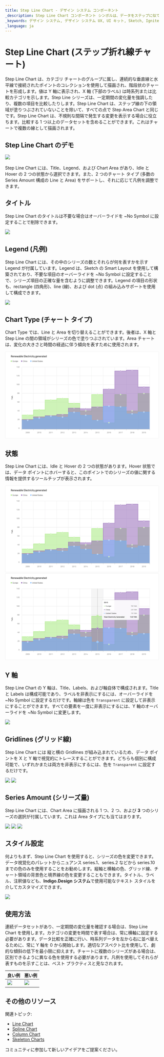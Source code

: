 ```yaml
---
title: Step Line Chart - デザイン システム コンポーネント
_description: Step Line Chart コンポーネント シンボルは、データをステップに似ている直線で接続された一連のポイントとして表示します。
_keywords: デザイン システム, デザイン システム UX, UI キット, Sketch, Ignite UI for Angular, Sketch to Angular, Angular, Angular デザイン システム, Sketch からコードをエクスポート, Angular 用のデザイン キット, Sketch HTML, Sketch to HTML, Sketch UI キット
_language: ja
---
```


# Step Line Chart (ステップ折れ線チャート)

Step Line Chart は、カテゴリ チャートのグループに属し、連続的な垂直線と水平線で接続されたポイントのコレクションを使用して描画され、階段状のチャートを形成します。値は Y 軸に表示され、X 軸 (下部のラベル) は時系列または比較カテゴリを示します。Step Line シリーズは、一定期間の変化量を強調したり、複数の項目を比較したりします。Step Line Chart は、ステップ線の下の領域が塗りつぶされていないことを除いて、すべての点で Step Area Chart と同じです。Step Line Chart は、不規則な間隔で発生する変更を表示する場合に役立ちます。比較する 1 つ以上のデータセットを含めることができます。これはチャートで複数の線として描画されます。


## Step Line Chart のデモ

<img class="responsive-img" src="../images/step_line_chart_demo.png" srcset="../images/step_line_chart_demo@2x.png 2x" />

Step Line Chart には、Title、Legend、および Chart Area があり、Idle と Hover の 2 つの状態から選択できます。また、2 つのチャート タイプ (多数の Series Amount 構成の Line と Area) をサポートし、それに応じて凡例を調整できます。

## タイトル

Step Line Chart のタイトルは不要な場合はオーバーライドを ~No Symbol に設定することで削除できます。

<img class="responsive-img" src="../images/step_line_chart_title.png" srcset="../images/step_line_chart_title@2x.png 2x" />

## Legend (凡例)

Step Line Chart には、その中のシリーズの数とそれらが何を表すかを示す Legend が付属しています。Legend は、Sketch の Smart Layout を使用して構築されており、不要な項目のオーバーライドを ~No Symbol に設定することで、シリーズ項目の正確な量を含むように調整できます。Legend の項目の形状も、rectangle (四角形)、line (線)、および dot (点) の組み込みサポートを使用して構成できます。

<img class="responsive-img" src="../images/step_line_chart_legend.png" srcset="../images/step_line_chart_legend@2x.png 2x" />

## Chart Type (チャート タイプ)

Chart Type では、Line と Area を切り替えることができます。後者は、X 軸と Step Line の間の領域がシリーズの色で塗りつぶされています。Area チャートは、変化の大きさと時間の経過に伴う傾向を表すために使用されます。

<img class="responsive-img" src="../images/step_area_chart_three_series.png" srcset="../images/step_area_chart_three_series@2x.png 2x" />

## 状態

Step Line Chart には、Idle と Hover の 2 つの状態があります。Hover 状態では、データ ポイントにホバーすると、このポイントでのシリーズの値に関する情報を提供するツールチップが表示されます。

<img class="responsive-img" src="../images/step_area_chart_tooltip-off.png" srcset="../images/step_area_chart_tooltip-off@2x.png 2x" />
<img class="responsive-img" src="../images/step_area_chart_tooltip-on.png" srcset="../images/step_area_chart_tooltip-on@2x.png 2x" />

## Y 軸

Step Line Chart の Y 軸は、Title、Labels、および軸自体で構成されます。Title と Labels は構成可能であり、ラベルを非表示にするには、オーバーライドを ~No Symbol に設定するだけです。軸線は色を  `Transparent` に設定して非表示にすることができます。すべての要素を一度に非表示にするには、Y 軸のオーバーライドを ~No Symbol に変更します。

<img class="responsive-img" src="../images/step_line_chart_yaxis.png" srcset="../images/step_line_chart_yaxis@2x.png 2x" />

## Gridlines (グリッド線)

Step Line Chart には 縦と横の Gridlines が組み込まれているため、データ ポイントを X と Y 軸で視覚的にトレースすることができます。どちらも個別に構成可能で、いずれかまたは両方を非表示にするには、色を `Transparent` に設定するだけです。

<img class="responsive-img" src="../images/step_line_chart_gridlines1.png" srcset="../images/step_line_chart_gridlines1@2x.png 2x" />
<img class="responsive-img" src="../images/step_line_chart_gridlines2.png" srcset="../images/step_line_chart_gridlines2@2x.png 2x" />

## Series Amount (シリーズ量)

Step Line Chart には、Chart Area に描画される 1 つ、2 つ、および **3** つのシリーズの選択が付属しています。これは Area タイプにも当てはまります。

<img class="responsive-img" src="../images/step_line_chart_one_series.png" srcset="../images/step_line_chart_one_series@2x.png 2x" />
<img class="responsive-img" src="../images/step_line_chart_two_series.png" srcset="../images/step_line_chart_two_series@2x.png 2x" />
<img class="responsive-img" src="../images/step_line_chart_three_series.png" srcset="../images/step_line_chart_three_series@2x.png 2x" />

## スタイル設定

何よりもまず、Step Line Chart を使用すると、シリーズの色を変更できます。データ視覚化のパレットからニュアンス series.1、series.2 などから series.10 までの色のみを使用することをお勧めします。縦軸と横軸の色、グリッド線、チャート領域の背景色と境界線の色を変更することもできます。タイトル、ラベル、注釈値なども、**Indigo.Design システム**で使用可能なテキスト スタイルを介してカスタマイズできます。

<img class="responsive-img" src="../images/step_line_chart_styling.png" srcset="../images/step_line_chart_styling@2x.png 2x" />

## 使用方法

連続データセットがあり、一定期間の変化量を確認する場合は、Step Line Chart を使用します。カテゴリの変更を時間で表す場合は、常に横軸に設定する必要があります。データ比較を正確に行い、時系列データを左から右に並べ替えるために、常に Y 軸を 0 から開始します。適切なアスペクト比を使用して、劇的な傾斜の低下を最小限に抑えます。チャートに複数のシリーズがある場合は、区別できるように異なる色を使用する必要があります。凡例を使用してそれらが表すものを示すことは、ベスト プラクティスと見なされます。


| 良い例                                                                                             | 悪い例                                                                                              |
| ---------------------------------------------------------------------------------------------- | -------------------------------------------------------------------------------------------------- |
| <img class="responsive-img" src="../images/step_line_chart_do1.png" srcset="../images/step_line_chart_do1@2x.png 2x" /> | <img class="responsive-img" src="../images/step_line_chart_dont1.png" srcset="../images/step_line_chart_dont1@2x.png 2x" /> | 

## その他のリソース

関連トピック:

- [Line Chart](line-chart.md)
- [Spline Chart](spline-chart.md)
- [Column Chart](column-chart.md)
- [Skeleton Charts](skeleton-charts.md)

コミュニティに参加して新しいアイデアをご提案ください。
